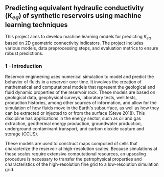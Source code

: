 ## Predicting equivalent hydraulic conductivity (_K<sub>eq</sub>_) of synthetic reservoirs using machine learning techniques

This project aims to develop machine learning models for predicting _K<sub>eq</sub>_ based on 2D geometric connectivity indicators. The project includes various models, data preprocessing steps, and evaluation metrics to ensure robust predictions.

### **1 - Introduction**
Reservoir engineering uses numerical simulation to model and predict the behavior of fluids in a reservoir over time. It involves the creation of mathematical and computational models that represent the geological and fluid dynamic properties of the reservoir rock. These models are based on geological data, geophysical surveys, laboratory tests, well tests, production histories, among other sources of information, and allow for the simulation of how fluids move in the Earth's subsurface, as well as how they can be extracted or injected to or from the surface (Steve 2018). This discipline has applications in the energy sector, such as oil and gas extraction, geothermal energy production, groundwater production, underground contaminant transport, and carbon dioxide capture and storage (CCUS).

These models are used to construct maps composed of cells that characterize the reservoir at high-resolution scales. Because simulations at these scales require extensive computational resources, an upscaling procedure is necessary to transfer the petrophysical properties and characteristics of the high-resolution fine grid to a low-resolution simulation grid.
